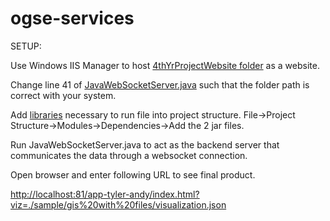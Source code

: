 # ogse-services

SETUP:

Use Windows IIS Manager to host [4thYrProjectWebsite folder](/src/main/resources/4thYrProjectWebsite) as a website.

Change line 41 of [JavaWebSocketServer.java](/src/main/java/JavaWebSocketServer.java) such that the folder path is correct with your system. 

Add [libraries](/src/main/java/lib) necessary to run file into project structure. File->Project Structure->Modules->Dependencies->Add the 2 jar files.

Run JavaWebSocketServer.java to act as the backend server that communicates the data through a websocket connection.

Open browser and enter following URL to see final product. 

[http://localhost:81/app-tyler-andy/index.html?viz=./sample/gis%20with%20files/visualization.json](http://localhost:82/app-tyler-andy/index.html?viz=./sample/gis%20with%20files/visualization.json)
